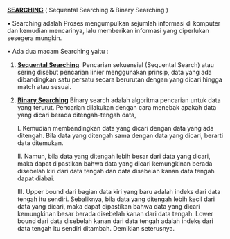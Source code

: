 <a href="https://github.com/JonathanPS1/ASD/tree/main/SEARCHING">**SEARCHING**</a> ( Sequental Searching & Binary Searching )

•	Searching adalah Proses mengumpulkan sejumlah informasi di komputer dan kemudian mencarinya, lalu memberikan informasi yang diperlukan sesegera mungkin.

•	 Ada dua macam Searching yaitu :
1.	<a href="https://github.com/JonathanPS1/ASD/tree/main/SEARCHING/Sequental%20Searching">**Sequental Searching**</a>.
Pencarian sekuensial (Sequental Search) atau sering disebut pencarian linier menggunakan prinsip, data yang ada dibandingkan satu persatu secara berurutan dengan yang dicari hingga match atau sesuai.

2.	<a href="https://github.com/JonathanPS1/ASD/tree/main/SEARCHING/Binary%20Searching">**Binary Searching**</a>
    Binary search adalah algoritma pencarian untuk data yang terurut. Pencarian dilakukan dengan cara menebak apakah data yang dicari berada ditengah-tengah data,
    
     I.	Kemudian membandingkan data yang dicari dengan data yang ada ditengah. Bila data yang ditengah sama dengan data yang dicari, berarti data ditemukan. 

     II.	Namun, bila data yang ditengah lebih besar dari data yang dicari, maka dapat dipastikan bahwa data yang dicari kemungkinan berada disebelah kiri dari data tengah dan       data disebelah kanan data tengah dapat diabai.

     III. Upper bound dari bagian data kiri yang baru adalah indeks dari data tengah itu sendiri. Sebaliknya, bila data yang ditengah lebih kecil dari data yang dicari, maka         dapat dipastikan bahwa data yang dicari kemungkinan besar berada disebelah kanan dari data tengah. Lower bound dari data disebelah kanan dari data tengah adalah indeks         dari data tengah itu sendiri ditambah. Demikian seterusnya.

